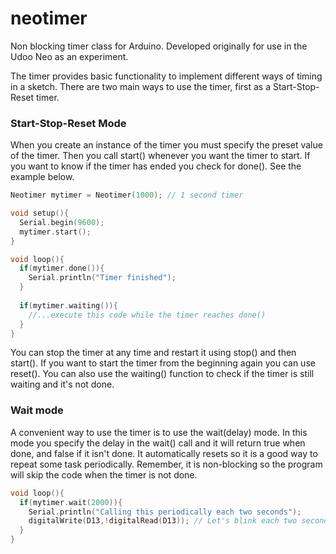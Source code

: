 # neotimer
Non blocking timer class for Arduino. Developed originally for use in the Udoo Neo as an experiment. 

The timer provides basic functionality to implement different ways of timing in a sketch. There are two main ways to use the timer, first as a Start-Stop-Reset timer.

### Start-Stop-Reset Mode
When you create an instance of the timer you must specify the preset value of the timer. Then you call start() whenever you want the timer to start. If you want to know if the timer has ended you check for done(). See the example below.

```c++
Neotimer mytimer = Neotimer(1000); // 1 second timer

void setup(){
  Serial.begin(9600);
  mytimer.start();
}

void loop(){
  if(mytimer.done()){
    Serial.println("Timer finished");
  }
  
  if(mytimer.waiting()){
    //...execute this code while the timer reaches done()
  }
}
```
You can stop the timer at any time and restart it using stop() and then start(). If you want to start the timer from the beginning again you can use reset(). You can also use the waiting() function to check if the timer is still waiting and it's not done.

### Wait mode
A convenient way to use the timer is to use the wait(delay) mode. In this mode you specify the delay in the wait() call and it will return true when done, and false if it isn't done. It automatically resets so it is a good way to repeat some task periodically. Remember, it is non-blocking so the program will skip the code when the timer is not done.

```c++
void loop(){
  if(mytimer.wait(2000)){
    Serial.println("Calling this periodically each two seconds");
    digitalWrite(D13,!digitalRead(D13)); // Let's blink each two seconds
  }
}
```
